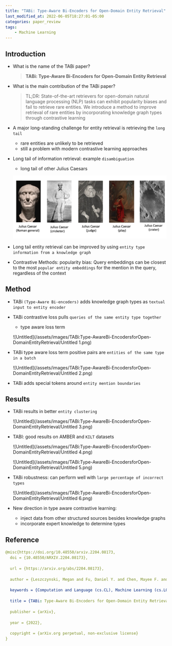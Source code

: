 ```yaml
---
title: "TABi: Type-Aware Bi-Encoders for Open-Domain Entity Retrieval"
last_modified_at: 2022-06-05T18:27:01-05:00
categories: paper_review
tags:
    - Machine Learning
---
```


## Introduction

- What is the name of the TABi paper?
    
    > **TABi: Type-Aware Bi-Encoders for Open-Domain Entity Retrieval**
    > 
- What is the main contribution of the TABi paper?
    
    > TL;DR: State-of-the-art retrievers for open-domain natural language processing (NLP) tasks can exhibit popularity biases and fail to retrieve rare entities. We introduce a method to improve retrieval of rare entities by incorporating knowledge graph types through contrastive learning
    > 
- A major long-standing challenge for entity retrieval is retrieving the `long tail`
    - rare entities are unlikely to be retrieved
    - still a problem with modern contrastive learning approaches
- Long tail of information retrieval: example `disambiguation`
    - long tail of other Julius Caesars
    
    ![Untitled](/assets/images/TABi:Type-AwareBi-EncodersforOpen-DomainEntityRetrieval/Untitled.png)
    
- Long tail entity retrieval can be improved by using `entity type information from a knowledge graph`
    
    
- Contrastive Methods: popularity bias: Query embeddings can be closest to the most `popular entity embeddings` for the mention in the query, regardless of the context

## Method

- TABi `(Type-Aware Bi-encoders)` adds knowledge graph types as `textual input to entity encoder`
    
    
- TABi contrastive loss pulls `queries of the same entity type together`
    - type aware loss term
    
    ![Untitled](/assets/images/TABi:Type-AwareBi-EncodersforOpen-DomainEntityRetrieval/Untitled 1.png)
    
- TABi type aware loss term positive pairs are `entities of the same type in a batch`
    
    ![Untitled](/assets/images/TABi:Type-AwareBi-EncodersforOpen-DomainEntityRetrieval/Untitled 2.png)
    
- TABi adds special tokens around `entity mention boundaries`

## Results

- TABi results in better `entity clustering`
    
    
    ![Untitled](/assets/images/TABi:Type-AwareBi-EncodersforOpen-DomainEntityRetrieval/Untitled 3.png)
    
- TABI: good results on AMBER and `KILT` datasets
    
    ![Untitled](/assets/images/TABi:Type-AwareBi-EncodersforOpen-DomainEntityRetrieval/Untitled 4.png)
    
    ![Untitled](/assets/images/TABi:Type-AwareBi-EncodersforOpen-DomainEntityRetrieval/Untitled 5.png)
    
- TABi robustness: can perform well with `large percentage of incorrect types`
    
    ![Untitled](/assets/images/TABi:Type-AwareBi-EncodersforOpen-DomainEntityRetrieval/Untitled 6.png)
    
- New direction in type aware contrastive learning:
    - inject data from other structured sources besides knowledge graphs
    - incorporate expert knowledge to determine types

## Reference

```yaml
@misc{https://doi.org/10.48550/arxiv.2204.08173,
  doi = {10.48550/ARXIV.2204.08173},
  
  url = {https://arxiv.org/abs/2204.08173},
  
  author = {Leszczynski, Megan and Fu, Daniel Y. and Chen, Mayee F. and Ré, Christopher},
  
  keywords = {Computation and Language (cs.CL), Machine Learning (cs.LG), FOS: Computer and information sciences, FOS: Computer and information sciences},
  
  title = {TABi: Type-Aware Bi-Encoders for Open-Domain Entity Retrieval},
  
  publisher = {arXiv},
  
  year = {2022},
  
  copyright = {arXiv.org perpetual, non-exclusive license}
}
```